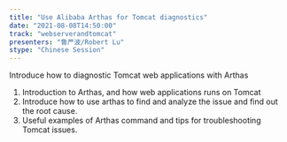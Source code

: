 ```yaml
---
title: "Use Alibaba Arthas for Tomcat diagnostics"
date: "2021-08-08T14:50:00" 
track: "webserverandtomcat"
presenters: "鲁严波/Robert Lu"
stype: "Chinese Session"
---
```

Introduce how to diagnostic Tomcat web applications with Arthas
 1. Introduction to Arthas, and how web applications runs on Tomcat 
 2. Introduce how to use arthas to find and analyze the issue and find out the root cause.
 3. Useful examples of Arthas command and tips for troubleshooting Tomcat issues.